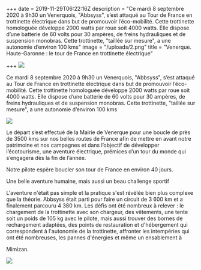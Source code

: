 +++
date = 2019-11-29T06:22:16Z
description = "Ce mardi 8 septembre 2020 à 9h30 un Venerquois, \"Abbsyss\", s’est attaqué au Tour de France en trottinette électrique dans but de promouvoir l’éco-mobilité. Cette trottinette homologuée développe 2000 watts par roue soit 4000 watts. Elle dispose d’une batterie de 60 volts pour 30 ampères, de freins hydrauliques et de suspension monobras. Cette trottinette, \"taillée sur mesure\", a une autonomie d’environ 100 kms"
image = "/uploads/2.png"
title = "Venerque. Haute-Garonne : le tour de France en trottinette électrique"

+++
![](/uploads/4.png)

Ce mardi 8 septembre 2020 à 9h30 un Venerquois, "Abbsyss", s’est attaqué au Tour de France en trottinette électrique dans but de promouvoir l’éco-mobilité. Cette trottinette homologuée développe 2000 watts par roue soit 4000 watts. Elle dispose d’une batterie de 60 volts pour 30 ampères, de freins hydrauliques et de suspension monobras. Cette trottinette, "taillée sur mesure", a une autonomie d’environ 100 kms

![](/uploads/5.png)

Le départ s’est effectué de la Mairie de Venerque pour une boucle de près de 3500 kms sur nos belles routes de France afin de mettre en avant notre patrimoine et nos campagnes et dans l’objectif de développer l’écotourisme, une aventure électrique, prémices d’un tour du monde qui s’engagera dès la fin de l’année.

Notre pilote espère boucler son tour de France en environ 40 jours.

Une belle aventure humaine, mais aussi un beau challenge sportif

L'aventure n'était pas simple et la pratique s'est révélée bien plus complexe que la théorie. Abbsyss était parti pour faire un circuit de 3 600 km et a finalement parcouru 4 380 km. Les défis ont été nombreux à relever : le chargement de la trottinette avec son chargeur, des vêtements, une tente soit un poids de 105 kg avec le pilote, mais aussi trouver des bornes de rechargement adaptées, des points de restauration et d'hébergement qui correspondent à l'autonomie de la trottinette, affronter les intempéries qui ont été nombreuses, les pannes d'énergies et même un ensablement à

Mimizan.

![](/uploads/3.png)